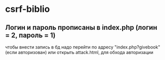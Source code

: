 # csrf-biblio
## Логин и пароль прописаны в index.php (логин = 2, пароль = 1)
чтобы внести запись в бд надо перейти по адресу "index.php?givebook" (если авторизован) 
или открыть attack.html, для обхода авторизации


